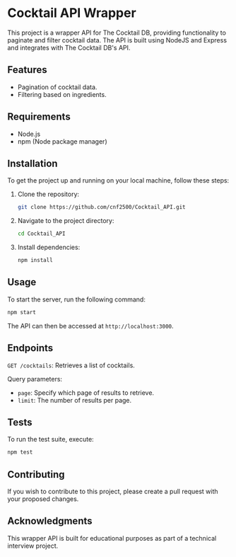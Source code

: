 # Cocktail API Wrapper

This project is a wrapper API for The Cocktail DB, providing functionality to paginate and filter cocktail data. The API is built using NodeJS and Express and integrates with The Cocktail DB's API.

## Features

- Pagination of cocktail data.
- Filtering based on ingredients.

## Requirements

- Node.js
- npm (Node package manager)

## Installation

To get the project up and running on your local machine, follow these steps:

1. Clone the repository:
   ```bash
   git clone https://github.com/cnf2500/Cocktail_API.git
   ```
2. Navigate to the project directory:
   ```bash
   cd Cocktail_API
   ```
3. Install dependencies:
   ```bash
   npm install
   ```

## Usage

To start the server, run the following command:

```bash
npm start
```

The API can then be accessed at `http://localhost:3000`.

## Endpoints

`GET /cocktails`: Retrieves a list of cocktails.

Query parameters:

- `page`: Specify which page of results to retrieve.
- `limit`: The number of results per page.

## Tests

To run the test suite, execute:

```bash
npm test
```

## Contributing

If you wish to contribute to this project, please create a pull request with your proposed changes.

## Acknowledgments

This wrapper API is built for educational purposes as part of a technical interview project.
